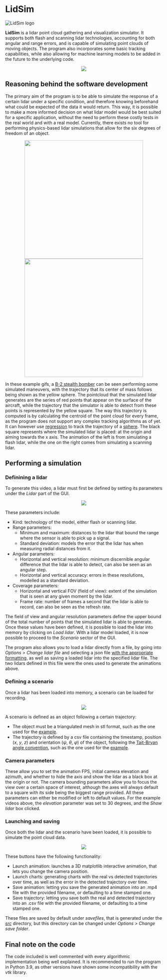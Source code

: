 # LidSim
![LidSim logo](https://github.com/smceron/LidSim/blob/master/images/logos/lidsimlogo.jpg)

**LidSim** is a lidar point cloud gathering and visualization simulator. It supports both flash and scanning lidar technologies, accounting for both angular and range errors, and is capable of simulating point clouds of moving objects. The program also incorporates some basic tracking capabilities, while also allowing for machine learning models to be added in the future to the underlying code.

<p align="center">
  <img src="https://github.com/smceron/LidSim/blob/master/images/logos/gui_screenshot.jpg" />
</p>

## Reasoning behind the software development

The primary aim of the program is to be able to simulate the response of a certain lidar under a specific condition, and therefore knowing beforehand what could be expected of the data it would return. This way, it is possible to make a more informed decision on what lidar model would be best suited for a specific application, without the need to perform these costly tests in the real world and with a real model. Currently, there exists no tool for performing physics-based lidar simulations that allow for the six degrees of freedom of an object.

<p align="center">
  <img src="https://github.com/smceron/LidSim/blob/master/images/logos/b2_flash.gif" width="380" />
  <img src="https://github.com/smceron/LidSim/blob/master/images/logos/b2_scanning.gif" width="380" />
</p>

In these example gifs, a [B-2 stealth bomber](https://en.wikipedia.org/wiki/Northrop_Grumman_B-2_Spirit) can be seen performing some simulated maneuvers, with the trajectory that its center of mass follows being shown as the yellow sphere. The pointcloud that the simulated lidar generates are the series of red points that appear on the surface of the aircraft, while the trajectory that the simulator is able to detect from these points is represented by the yellow square. The way this trajectory is computed is by calculating the centroid of the point cloud for every frame, as the program does not support any complex tracking algorithms as of yet. It can however use [regression](https://github.com/sergiomartc/LidSim/blob/master/src/lidarsim/models.py) to track the trajectory of a  [sphere](https://github.com/sergiomartc/LidSim/blob/master/data/sphereHollow.stl). The black square represents where the simulated lidar is placed: at the origin and aiming towards the x axis. The animation of the left is from simulating a flash lidar, while the one on the right comes from simulating a scanning lidar.

## Performing a simulation

### Definining a lidar

To generate this video, a lidar must first be defined by setting its parameters under the _Lidar_ part of the GUI. 

<p align="center">
  <img src="https://github.com/smceron/LidSim/blob/master/images/logos/lidar_parameters.png" />
</p>

These parameters include:
- Kind: technology of the model, either flash or scanning lidar.
- Range parameters:
  - Minimum and maximum: distances to the lidar that bound the range where the sensor is able to pick up a signal.
  - Standard deviation: models the error that the lidar has when measuring radial distances from it.
- Angular parameters:
  - Horizontal and vertical resolution: minimum discernible angular difference that the lidar is able to detect, can also be seen as an angular step.
  - Horizontal and vertical accuracy: errors in these resolutions, modelled as a standard deviation.
- Coverage parameters:
  - Horizontal and vertical FOV (field of view): extent of the simulation that is seen at any given moment by the lidar.
  - Frame rate: number of frames a second that the lidar is able to record, can also be seen as the refresh rate.

The field of view and angular resolution parameters define the upper bound of the total number of points that the simulated lidar is able to generate. Once these values have been defined, it is possible to load the lidar into memory by clicking on _Load lidar_. With a lidar model loaded, it is now possible to proceed to the _Scenario_ sector of the GUI.

The program also allows you to load a lidar directly from a file, by going into _Options > Change lidar file_ and selecting a json file [with the appropriate formatting](https://github.com/smceron/LidSim/blob/master/data/lidar_models.json), as well as saving a loaded lidar into the specified lidar file. The two lidars defined in this file were the ones used to generate the animations above.

### Defining a scenario

Once a lidar has been loaded into memory, a scenario can be loaded for recording.

<p align="center">
  <img src="https://github.com/smceron/LidSim/blob/master/images/logos/scenario_definition.png" />
</p>

A scenario is defined as an object following a certain trajectory:
- The object must be a triangulated mesh in stl format, such as the one used for the [example](https://github.com/smceron/LidSim/blob/master/data/B2.stl).
- The trajectory is defined by a csv file containing the timestamp, position (_x_, _y_, _z_) and orientation (_ψ_, _θ_, _φ_) of the object, following the [Tait-Bryan angle convention](https://en.wikipedia.org/wiki/Euler_angles#Tait%E2%80%93Bryan_angles), such as the one used for the [example](https://github.com/smceron/LidSim/blob/master/data/trajectory.txt).

### Camera parameters

These allow you to set the animation FPS, initial camera elevation and azimuth, and whether to hide the axis and show the lidar as a black box at the origin or not. The camera bounding parameters allow you to focus the view over a certain space of interest, although the axes will always default to a square with its side being the biggest range provided. All these parameters can either be modified or left to default values. For the example videos above, the _elevation_ parameter was set to 30 degrees, and the _Show lidar_ box clicked.

### Launching and saving 

Once both the lidar and the scenario have been loaded, it is possible to simulate the point cloud data.

<p align="center">
  <img src="https://github.com/smceron/LidSim/blob/master/images/logos/launching-saving.png" />
</p>

These buttons have the following functionality:
- Launch animation: launches a 3D matplotlib interactive animation, that lets you change the camera position.
- Launch charts: generating charts with the real vs detected trajectories over time, as well as the error in the detected trajectory over time.
- Save animation: letting you save the generated animation into an .mp4 file with the provided filename, or defaulting to a time stamped one.
- Save trajectory: letting you save both the real and detected trajectory into an .csv file with the provided filename, or defaulting to a time stamped one.

These files are saved by default under _savefiles_, that is generated under the [_src_](https://github.com/smceron/LidSim/tree/master/src) directory, but this directory can be changed under _Options > Change save folder_.

## Final note on the code

The code included is well commented with every algorithmic implementation being well explained. It is recommended to run the program in Python 3.9, as other versions have shown some incompatibility with the _vtk_ library. 
